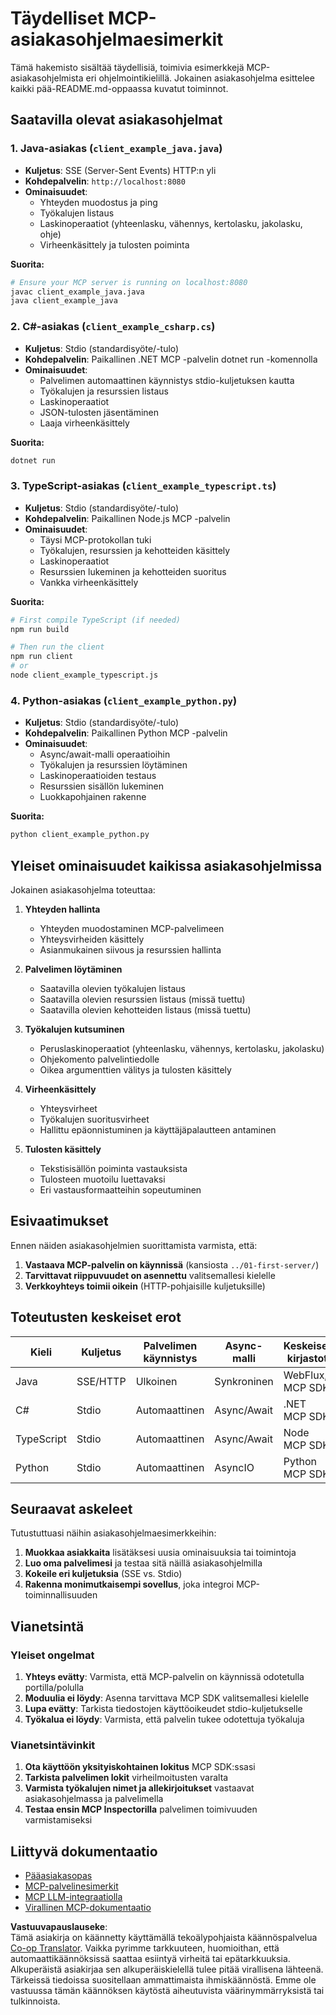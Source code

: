 <!--
CO_OP_TRANSLATOR_METADATA:
{
  "original_hash": "affcf199a44f60283a289dcb69dc144e",
  "translation_date": "2025-07-17T09:11:18+00:00",
  "source_file": "03-GettingStarted/02-client/complete_examples.md",
  "language_code": "fi"
}
-->
# Täydelliset MCP-asiakasohjelmaesimerkit

Tämä hakemisto sisältää täydellisiä, toimivia esimerkkejä MCP-asiakasohjelmista eri ohjelmointikielillä. Jokainen asiakasohjelma esittelee kaikki pää-README.md-oppaassa kuvatut toiminnot.

## Saatavilla olevat asiakasohjelmat

### 1. Java-asiakas (`client_example_java.java`)
- **Kuljetus**: SSE (Server-Sent Events) HTTP:n yli
- **Kohdepalvelin**: `http://localhost:8080`
- **Ominaisuudet**: 
  - Yhteyden muodostus ja ping
  - Työkalujen listaus
  - Laskinoperaatiot (yhteenlasku, vähennys, kertolasku, jakolasku, ohje)
  - Virheenkäsittely ja tulosten poiminta

**Suorita:**
```bash
# Ensure your MCP server is running on localhost:8080
javac client_example_java.java
java client_example_java
```

### 2. C#-asiakas (`client_example_csharp.cs`)
- **Kuljetus**: Stdio (standardisyöte/-tulo)
- **Kohdepalvelin**: Paikallinen .NET MCP -palvelin dotnet run -komennolla
- **Ominaisuudet**:
  - Palvelimen automaattinen käynnistys stdio-kuljetuksen kautta
  - Työkalujen ja resurssien listaus
  - Laskinoperaatiot
  - JSON-tulosten jäsentäminen
  - Laaja virheenkäsittely

**Suorita:**
```bash
dotnet run
```

### 3. TypeScript-asiakas (`client_example_typescript.ts`)
- **Kuljetus**: Stdio (standardisyöte/-tulo)
- **Kohdepalvelin**: Paikallinen Node.js MCP -palvelin
- **Ominaisuudet**:
  - Täysi MCP-protokollan tuki
  - Työkalujen, resurssien ja kehotteiden käsittely
  - Laskinoperaatiot
  - Resurssien lukeminen ja kehotteiden suoritus
  - Vankka virheenkäsittely

**Suorita:**
```bash
# First compile TypeScript (if needed)
npm run build

# Then run the client
npm run client
# or
node client_example_typescript.js
```

### 4. Python-asiakas (`client_example_python.py`)
- **Kuljetus**: Stdio (standardisyöte/-tulo)  
- **Kohdepalvelin**: Paikallinen Python MCP -palvelin
- **Ominaisuudet**:
  - Async/await-malli operaatioihin
  - Työkalujen ja resurssien löytäminen
  - Laskinoperaatioiden testaus
  - Resurssien sisällön lukeminen
  - Luokkapohjainen rakenne

**Suorita:**
```bash
python client_example_python.py
```

## Yleiset ominaisuudet kaikissa asiakasohjelmissa

Jokainen asiakasohjelma toteuttaa:

1. **Yhteyden hallinta**
   - Yhteyden muodostaminen MCP-palvelimeen
   - Yhteysvirheiden käsittely
   - Asianmukainen siivous ja resurssien hallinta

2. **Palvelimen löytäminen**
   - Saatavilla olevien työkalujen listaus
   - Saatavilla olevien resurssien listaus (missä tuettu)
   - Saatavilla olevien kehotteiden listaus (missä tuettu)

3. **Työkalujen kutsuminen**
   - Peruslaskinoperaatiot (yhteenlasku, vähennys, kertolasku, jakolasku)
   - Ohjekomento palvelintiedolle
   - Oikea argumenttien välitys ja tulosten käsittely

4. **Virheenkäsittely**
   - Yhteysvirheet
   - Työkalujen suoritusvirheet
   - Hallittu epäonnistuminen ja käyttäjäpalautteen antaminen

5. **Tulosten käsittely**
   - Tekstisisällön poiminta vastauksista
   - Tulosteen muotoilu luettavaksi
   - Eri vastausformaatteihin sopeutuminen

## Esivaatimukset

Ennen näiden asiakasohjelmien suorittamista varmista, että:

1. **Vastaava MCP-palvelin on käynnissä** (kansiosta `../01-first-server/`)
2. **Tarvittavat riippuvuudet on asennettu** valitsemallesi kielelle
3. **Verkkoyhteys toimii oikein** (HTTP-pohjaisille kuljetuksille)

## Toteutusten keskeiset erot

| Kieli      | Kuljetus | Palvelimen käynnistys | Async-malli | Keskeiset kirjastot |
|------------|----------|----------------------|-------------|---------------------|
| Java       | SSE/HTTP | Ulkoinen             | Synkroninen | WebFlux, MCP SDK    |
| C#         | Stdio    | Automaattinen        | Async/Await | .NET MCP SDK        |
| TypeScript | Stdio    | Automaattinen        | Async/Await | Node MCP SDK        |
| Python     | Stdio    | Automaattinen        | AsyncIO     | Python MCP SDK      |

## Seuraavat askeleet

Tutustuttuasi näihin asiakasohjelmaesimerkkeihin:

1. **Muokkaa asiakkaita** lisätäksesi uusia ominaisuuksia tai toimintoja
2. **Luo oma palvelimesi** ja testaa sitä näillä asiakasohjelmilla
3. **Kokeile eri kuljetuksia** (SSE vs. Stdio)
4. **Rakenna monimutkaisempi sovellus**, joka integroi MCP-toiminnallisuuden

## Vianetsintä

### Yleiset ongelmat

1. **Yhteys evätty**: Varmista, että MCP-palvelin on käynnissä odotetulla portilla/polulla
2. **Moduulia ei löydy**: Asenna tarvittava MCP SDK valitsemallesi kielelle
3. **Lupa evätty**: Tarkista tiedostojen käyttöoikeudet stdio-kuljetukselle
4. **Työkalua ei löydy**: Varmista, että palvelin tukee odotettuja työkaluja

### Vianetsintävinkit

1. **Ota käyttöön yksityiskohtainen lokitus** MCP SDK:ssasi
2. **Tarkista palvelimen lokit** virheilmoitusten varalta
3. **Varmista työkalujen nimet ja allekirjoitukset** vastaavat asiakasohjelmassa ja palvelimella
4. **Testaa ensin MCP Inspectorilla** palvelimen toimivuuden varmistamiseksi

## Liittyvä dokumentaatio

- [Pääasiakasopas](./README.md)
- [MCP-palvelinesimerkit](../../../../03-GettingStarted/01-first-server)
- [MCP LLM-integraatiolla](../../../../03-GettingStarted/03-llm-client)
- [Virallinen MCP-dokumentaatio](https://modelcontextprotocol.io/)

**Vastuuvapauslauseke**:  
Tämä asiakirja on käännetty käyttämällä tekoälypohjaista käännöspalvelua [Co-op Translator](https://github.com/Azure/co-op-translator). Vaikka pyrimme tarkkuuteen, huomioithan, että automaattikäännöksissä saattaa esiintyä virheitä tai epätarkkuuksia. Alkuperäistä asiakirjaa sen alkuperäiskielellä tulee pitää virallisena lähteenä. Tärkeissä tiedoissa suositellaan ammattimaista ihmiskäännöstä. Emme ole vastuussa tämän käännöksen käytöstä aiheutuvista väärinymmärryksistä tai tulkinnoista.